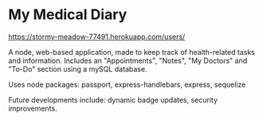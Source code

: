 # My Medical Diary

https://stormy-meadow-77491.herokuapp.com/users/

A node, web-based application, made to keep track of health-related tasks and information.  Includes an "Appointments", "Notes", "My Doctors" and "To-Do" section using a mySQL database.

Uses node packages: passport, express-handlebars, express, sequelize

Future developments include: dynamic badge updates, security improvements.


